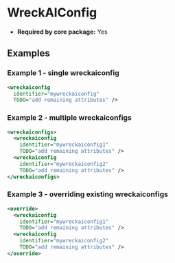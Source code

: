 # WreckAIConfig

- **Required by core package:** Yes

## Examples

### Example 1 - single wreckaiconfig

```xml
<wreckaiconfig
  identifier="mywreckaiconfig"
  TODO="add remaining attributes" />
```

### Example 2 - multiple wreckaiconfigs

```xml
<wreckaiconfigs>
  <wreckaiconfig
    identifier="mywreckaiconfig1"
    TODO="add remaining attributes" />
  <wreckaiconfig
    identifier="mywreckaiconfig2"
    TODO="add remaining attributes" />
</wreckaiconfigs>
```

### Example 3 - overriding existing wreckaiconfigs

```xml
<override>
  <wreckaiconfig
    identifier="mywreckaiconfig1"
    TODO="add remaining attributes" />
  <wreckaiconfig
    identifier="mywreckaiconfig2"
    TODO="add remaining attributes" />
</override>
```

